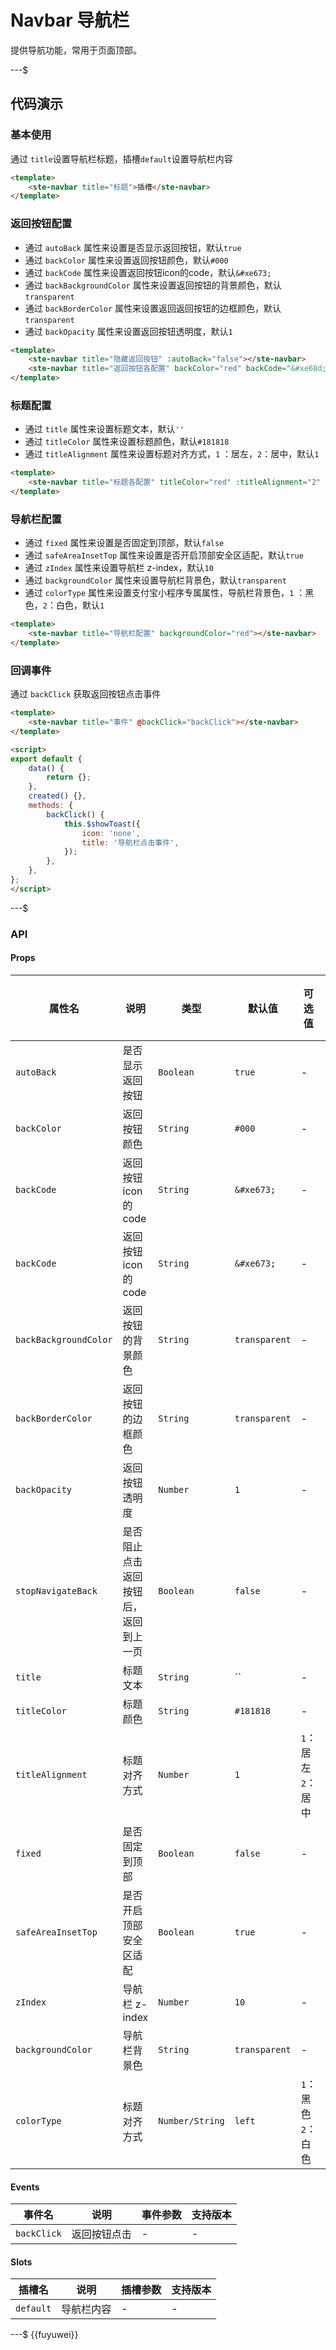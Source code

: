 # Navbar 导航栏

提供导航功能，常用于页面顶部。

---$

## 代码演示

### 基本使用

通过 `title`设置导航栏标题，插槽`default`设置导航栏内容

```html
<template>
    <ste-navbar title="标题">插槽</ste-navbar>
</template>
```

### 返回按钮配置

- 通过 `autoBack` 属性来设置是否显示返回按钮，默认`true`
- 通过 `backColor` 属性来设置返回按钮颜色，默认`#000`
- 通过 `backCode` 属性来设置返回按钮icon的code，默认`&#xe673;`
- 通过 `backBackgroundColor` 属性来设置返回按钮的背景颜色，默认`transparent`
- 通过 `backBorderColor` 属性来设置返回返回按钮的边框颜色，默认`transparent`
- 通过 `backOpacity` 属性来设置返回按钮透明度，默认`1`

```html
<template>
    <ste-navbar title="隐藏返回按钮" :autoBack="false"></ste-navbar>
    <ste-navbar title="返回按钮各配置" backColor="red" backCode="&#xe68d;" backBackgroundColor="green" backBorderColor="blue" :backOpacity="0.4"></ste-navbar>
</template>
```

### 标题配置

- 通过 `title` 属性来设置标题文本，默认`''`
- 通过 `titleColor` 属性来设置标题颜色，默认`#181818`
- 通过 `titleAlignment` 属性来设置标题对齐方式，`1` ：居左，`2`：居中，默认`1`

```html
<template>
    <ste-navbar title="标题各配置" titleColor="red" :titleAlignment="2" :zIndex="100"></ste-navbar>
</template>
```

### 导航栏配置

- 通过 `fixed` 属性来设置是否固定到顶部，默认`false`
- 通过 `safeAreaInsetTop` 属性来设置是否开启顶部安全区适配，默认`true`
- 通过 `zIndex` 属性来设置导航栏 z-index，默认`10`
- 通过 `backgroundColor` 属性来设置导航栏背景色，默认`transparent`
- 通过 `colorType` 属性来设置支付宝小程序专属属性，导航栏背景色，`1` ：黑色，`2`：白色，默认`1`

```html
<template>
    <ste-navbar title="导航栏配置" backgroundColor="red"></ste-navbar>
</template>
```

### 回调事件

通过 `backClick` 获取返回按钮点击事件

```html
<template>
    <ste-navbar title="事件" @backClick="backClick"></ste-navbar>
</template>

<script>
export default {
	data() {
		return {};
	},
	created() {},
	methods: {
		backClick() {
			this.$showToast({
				icon: 'none',
				title: '导航栏点击事件',
			});
		},
	},
};
</script>
```

---$

### API

#### Props
| 属性名 | 说明  | 类型 | 默认值  | 可选值 | 支持版本 |
| ----- | ----- | --- | ------- | ------ | -------- |
| `autoBack` | 是否显示返回按钮 | `Boolean` | `true` | - | - |
| `backColor` | 返回按钮颜色 | `String` | `#000` | - | - |
| `backCode` | 返回按钮icon的code | `String` | `&#xe673;` | - | - |
| `backCode` | 返回按钮icon的code | `String` | `&#xe673;` | - | - |
| `backBackgroundColor` | 返回按钮的背景颜色 | `String` | `transparent` | - | - |
| `backBorderColor` | 返回按钮的边框颜色 | `String` | `transparent` | - | - |
| `backOpacity` | 返回按钮透明度 | `Number` | `1` | - | - |
| `stopNavigateBack` | 是否阻止点击返回按钮后，返回到上一页 | `Boolean` | `false` | - | - |
| `title` | 标题文本 | `String` | `` | - | - |
| `titleColor` | 标题颜色 | `String` | `#181818` | - | - |
| `titleAlignment` | 标题对齐方式 | `Number` | `1` | `1`：居左<br/>`2`：居中 | - |
| `fixed` | 是否固定到顶部 | `Boolean` | `false` | - | - |
| `safeAreaInsetTop` | 是否开启顶部安全区适配 | `Boolean` | `true` | - | - |
| `zIndex` | 导航栏 z-index | `Number` | `10` | - | - |
| `backgroundColor` | 导航栏背景色 | `String` | `transparent` | - | - |
| `colorType` | 标题对齐方式 | `Number/String` | `left` | `1`：黑色<br/>`2`：白色 | - |


#### Events
| 事件名		| 说明			| 事件参数	| 支持版本	|
| -----			| -----			| -------	| --------	|
| `backClick`	| 返回按钮点击	| -			| -			|

#### Slots

| 插槽名    | 说明       | 插槽参数 | 支持版本 |
| --------- | ---------- | -------- | -------- |
| `default` | 导航栏内容 | -        | -        |

---$
{{fuyuwei}}
